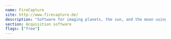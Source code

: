 ```yaml
---
name: FireCapture
site: http://www.firecapture.de/
description: "Software for imaging planets, the sun, and the moon using the 'lucky imaging' technique."
section: Acquisition software
flags: ["free"]
---
```

